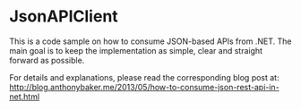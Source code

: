 JsonAPIClient
=============

This is a code sample on how to consume JSON-based APIs from .NET. The main goal is to keep the implementation as simple, clear and straight forward as possible.

For details and explanations, please read the corresponding blog post at: http://blog.anthonybaker.me/2013/05/how-to-consume-json-rest-api-in-net.html
